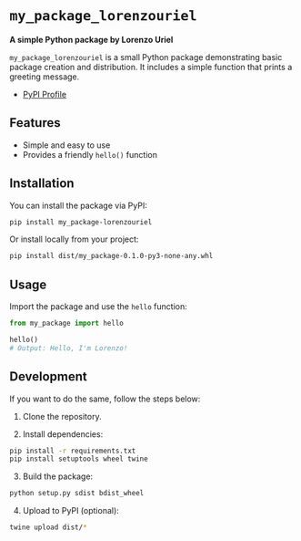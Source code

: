 # `my_package_lorenzouriel`

**A simple Python package by Lorenzo Uriel**  

`my_package_lorenzouriel` is a small Python package demonstrating basic package creation and distribution. It includes a simple function that prints a greeting message.
- [PyPI Profile](https://pypi.org/project/my-package-lorenzouriel/0.1.0/)

## Features
- Simple and easy to use
- Provides a friendly `hello()` function

## Installation
You can install the package via PyPI:
```bash
pip install my_package-lorenzouriel
```

Or install locally from your project:
```bash
pip install dist/my_package-0.1.0-py3-none-any.whl
```

## Usage
Import the package and use the `hello` function:

```python
from my_package import hello

hello()
# Output: Hello, I'm Lorenzo!
```

## Development
If you want to do the same, follow the steps below:
1. Clone the repository.

2. Install dependencies:
```bash
pip install -r requirements.txt
pip install setuptools wheel twine
```

3. Build the package:
```bash
python setup.py sdist bdist_wheel
```

4. Upload to PyPI (optional):
```bash
twine upload dist/*
```